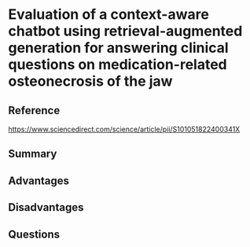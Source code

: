 # Evaluation of a context-aware chatbot using retrieval-augmented generation for answering clinical questions on medication-related osteonecrosis of the jaw
## Reference
https://www.sciencedirect.com/science/article/pii/S101051822400341X

## Summary

## Advantages

## Disadvantages

## Questions
